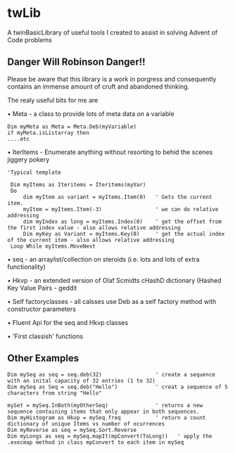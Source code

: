 # twLib
 A twinBasicLibrary of useful tools I created to assist in solving Advent of Code problems

## Danger Will Robinson Danger!!

Please be aware that this library is a work in porgress and consequently contains an immense amount of cruft and abandoned thinking.

The realy useful bits for me are

• Meta  - a class to provide lots of meta data on a variable
```
Dim myMeta as Meta = Meta.Deb(myVariable)
if myMeta.isListarray then
....etc
```
• IterItems - Enumerate anything without resorting to behid the scenes jiggery pokery

```
'Typical template

 Dim myItems as Iteritems = Iteritems(myVar)
 Do
     dim myItem as variant = myItems.Item(0)   ' Gets the current item.
     myItem = myItems.Item(-3)                 ' we can do relative addressing
     dim myIndex as long = myItems.Index(0)    ' get the offset from the first index value - also allows relative addressing
     Dim myKey as Variant = myItems.Key(0)     ' get the actual index of the current item - also allows relative addressing
 Loop While myItems.MoveNext
 ```
• seq - an arraylist/collection on steroids (i.e. lots and lots of extra functionality) 

• Hkvp - an extended version of Olaf Scmidts cHashD dictionary (Hashed Key Value Pairs - geddit <groan> 

• Self factoryclasses  - all calsses use Deb as a self factory method with constructor parameters 

• Fluent Api for the seq and Hkvp classes 

• 'First classish' functions 


## Other Examples
```
Dim mySeq as seq = seq.deb(32)                 ' create a sequence with an inital capacity of 32 entries (1 to 32)
Dim mySeq as Seq = seq.deb("Hello")            ' creat a sequence of 5 characters from string "Hello"

mySet = mySeq.InBoth(myOtherSeq)               ' returns a new sequence containing items that only appear in both sequences.
Dim myHistogram as Hkvp = mySeq.freq           ' return a count dictionary of unique Items vs number of ocurrences
Dim myReverse as seq = mySeq.Sort.Reverse
Dim myLongs as seq = mySeq.mapIt(mpConvert(ToLong))   ' apply the .execmap method in class mpConvert to each item in mySeq
```

